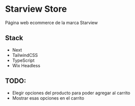 # Starview Store

Página web ecommerce de la marca Starview

## Stack

- Next
- TailwindCSS
- TypeScript
- Wix Headless

## TODO:

- Elegir opciones del producto para poder agregar al carrito
- Mostrar esas opciones en el carrito
